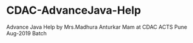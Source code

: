 # CDAC-AdvanceJava-Help
Advance Java Help by Mrs.Madhura Anturkar Mam at CDAC ACTS Pune Aug-2019 Batch
